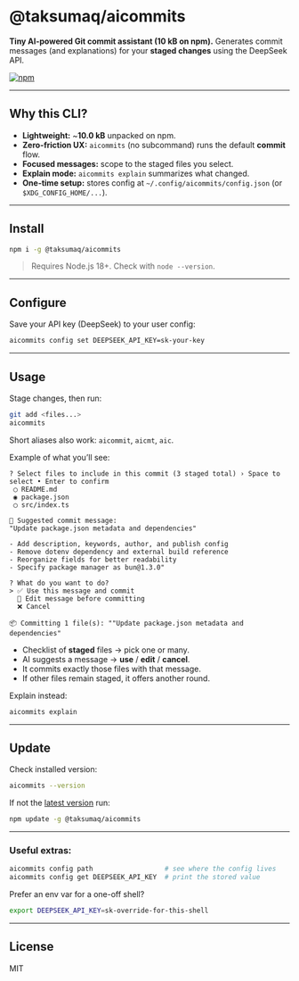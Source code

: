 # @taksumaq/aicommits

**Tiny AI-powered Git commit assistant (10 kB on npm).**
Generates commit messages (and explanations) for your **staged changes** using the DeepSeek API.

[![npm](https://img.shields.io/npm/v/%40taksumaq%2Faicommits?color=blue)](https://www.npmjs.com/package/@taksumaq/aicommits)

---

## Why this CLI?
- **Lightweight:** ~**10.0 kB** unpacked on npm.
- **Zero-friction UX:** `aicommits` (no subcommand) runs the default **commit** flow.
- **Focused messages:** scope to the staged files you select.
- **Explain mode:** `aicommits explain` summarizes what changed.
- **One-time setup:** stores config at `~/.config/aicommits/config.json` (or `$XDG_CONFIG_HOME/...`).

---

## Install
```bash
npm i -g @taksumaq/aicommits
```
> Requires Node.js 18+. Check with `node --version`.

---

## Configure
Save your API key (DeepSeek) to your user config:
```bash
aicommits config set DEEPSEEK_API_KEY=sk-your-key
```

---

## Usage
Stage changes, then run:
```bash
git add <files...>
aicommits
```
Short aliases also work: `aicommit`, `aicmt`, `aic`.

Example of what you’ll see:
```
? Select files to include in this commit (3 staged total) › Space to select • Enter to confirm
 ◯ README.md
 ◉ package.json
 ◯ src/index.ts

🧠 Suggested commit message:
"Update package.json metadata and dependencies"

- Add description, keywords, author, and publish config
- Remove dotenv dependency and external build reference
- Reorganize fields for better readability
- Specify package manager as bun@1.3.0"

? What do you want to do?
> ✅ Use this message and commit
  📝 Edit message before committing
  ❌ Cancel

📦 Committing 1 file(s): ""Update package.json metadata and dependencies"
```
- Checklist of **staged** files → pick one or many.
- AI suggests a message → **use** / **edit** / **cancel**.
- It commits exactly those files with that message.
- If other files remain staged, it offers another round.

Explain instead:
```bash
aicommits explain
```

---
## Update  
Check installed version:
```bash
aicommits --version
``` 

If not the [latest version](https://github.com/rodrigoperochena/aicommits/releases/latest) run:
```bash 
npm update -g @taksumaq/aicommits
```
---

### Useful extras:
```bash
aicommits config path                  # see where the config lives
aicommits config get DEEPSEEK_API_KEY  # print the stored value
```
Prefer an env var for a one-off shell?
```bash
export DEEPSEEK_API_KEY=sk-override-for-this-shell
```

---

## License
MIT

